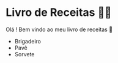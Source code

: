 # Livro de Receitas :woman_cook:

Olá ! Bem vindo ao meu livro de receitas :wave:

- Brigadeiro
- Pavê
- Sorvete